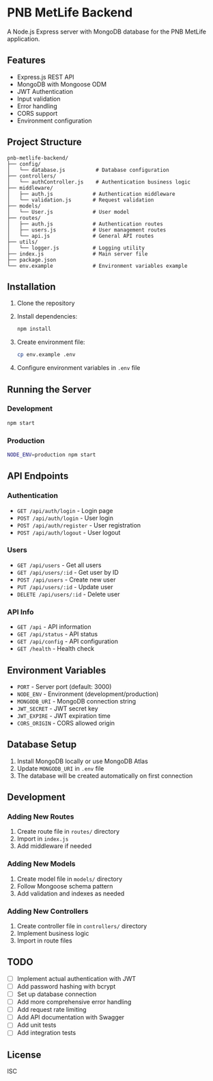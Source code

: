 # PNB MetLife Backend

A Node.js Express server with MongoDB database for the PNB MetLife application.

## Features

- Express.js REST API
- MongoDB with Mongoose ODM
- JWT Authentication
- Input validation
- Error handling
- CORS support
- Environment configuration

## Project Structure

```
pnb-metlife-backend/
├── config/
│   └── database.js          # Database configuration
├── controllers/
│   └── authController.js    # Authentication business logic
├── middleware/
│   ├── auth.js             # Authentication middleware
│   └── validation.js       # Request validation
├── models/
│   └── User.js             # User model
├── routes/
│   ├── auth.js             # Authentication routes
│   ├── users.js            # User management routes
│   └── api.js              # General API routes
├── utils/
│   └── logger.js           # Logging utility
├── index.js                # Main server file
├── package.json
└── env.example             # Environment variables example
```

## Installation

1. Clone the repository
2. Install dependencies:
   ```bash
   npm install
   ```

3. Create environment file:
   ```bash
   cp env.example .env
   ```

4. Configure environment variables in `.env` file

## Running the Server

### Development
```bash
npm start
```

### Production
```bash
NODE_ENV=production npm start
```

## API Endpoints

### Authentication
- `GET /api/auth/login` - Login page
- `POST /api/auth/login` - User login
- `POST /api/auth/register` - User registration
- `POST /api/auth/logout` - User logout

### Users
- `GET /api/users` - Get all users
- `GET /api/users/:id` - Get user by ID
- `POST /api/users` - Create new user
- `PUT /api/users/:id` - Update user
- `DELETE /api/users/:id` - Delete user

### API Info
- `GET /api` - API information
- `GET /api/status` - API status
- `GET /api/config` - API configuration
- `GET /health` - Health check

## Environment Variables

- `PORT` - Server port (default: 3000)
- `NODE_ENV` - Environment (development/production)
- `MONGODB_URI` - MongoDB connection string
- `JWT_SECRET` - JWT secret key
- `JWT_EXPIRE` - JWT expiration time
- `CORS_ORIGIN` - CORS allowed origin

## Database Setup

1. Install MongoDB locally or use MongoDB Atlas
2. Update `MONGODB_URI` in `.env` file
3. The database will be created automatically on first connection

## Development

### Adding New Routes
1. Create route file in `routes/` directory
2. Import in `index.js`
3. Add middleware if needed

### Adding New Models
1. Create model file in `models/` directory
2. Follow Mongoose schema pattern
3. Add validation and indexes as needed

### Adding New Controllers
1. Create controller file in `controllers/` directory
2. Implement business logic
3. Import in route files

## TODO

- [ ] Implement actual authentication with JWT
- [ ] Add password hashing with bcrypt
- [ ] Set up database connection
- [ ] Add more comprehensive error handling
- [ ] Add request rate limiting
- [ ] Add API documentation with Swagger
- [ ] Add unit tests
- [ ] Add integration tests

## License

ISC 